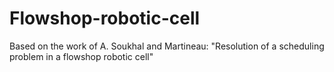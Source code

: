 # Flowshop-robotic-cell
Based on the work of A. Soukhal and Martineau: "Resolution of a scheduling problem in a flowshop robotic cell"
